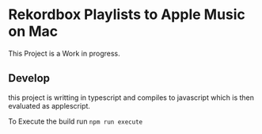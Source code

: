 # Rekordbox Playlists to Apple Music on Mac

This Project is a Work in progress.

## Develop

this project is writting in typescript and compiles to javascript which is then evaluated as applescript.

To Execute the build run `npm run execute`
